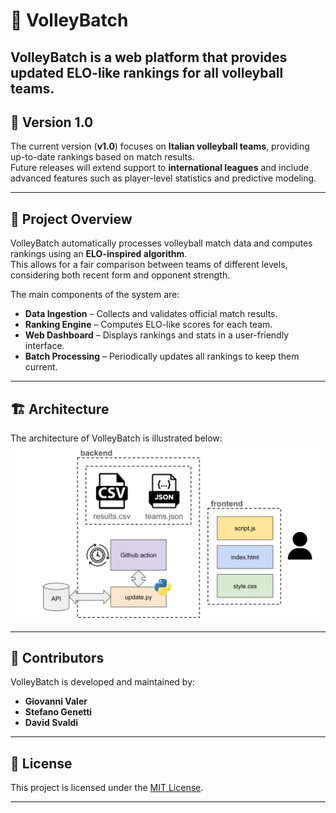 # 🏐 VolleyBatch

**VolleyBatch** is a web platform that provides **updated ELO-like rankings** for all volleyball teams.  
---

## 🚀 Version 1.0

The current version (**v1.0**) focuses on **Italian volleyball teams**, providing up-to-date rankings based on match results.  
Future releases will extend support to **international leagues** and include advanced features such as player-level statistics and predictive modeling.

---

## 🧠 Project Overview

VolleyBatch automatically processes volleyball match data and computes rankings using an **ELO-inspired algorithm**.  
This allows for a fair comparison between teams of different levels, considering both recent form and opponent strength.

The main components of the system are:
- **Data Ingestion** – Collects and validates official match results.
- **Ranking Engine** – Computes ELO-like scores for each team.
- **Web Dashboard** – Displays rankings and stats in a user-friendly interface.
- **Batch Processing** – Periodically updates all rankings to keep them current.

---

## 🏗️ Architecture

The architecture of VolleyBatch is illustrated below:  
![VolleyBatch Infrastructure](./volley-batch-infrastructure.svg)

---

## 👥 Contributors

VolleyBatch is developed and maintained by:
- **Giovanni Valer**  
- **Stefano Genetti**  
- **David Svaldi**

---

## 🪪 License

This project is licensed under the [MIT License](LICENSE).

---
